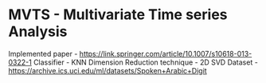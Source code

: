 # MVTS - Multivariate Time series Analysis

Implemented paper - https://link.springer.com/article/10.1007/s10618-013-0322-1
Classifier - KNN
Dimension Reduction technique - 2D SVD
Dataset - https://archive.ics.uci.edu/ml/datasets/Spoken+Arabic+Digit
